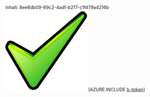 Inhalt: 8ee6db09-69c2-4adf-b217-c1f479a4216b![Bild](c0dacde3-fd9a-44fe-8977-05f203f3d31f.png)
[AZURE.INCLUDE [b-token](b9d574b7-947e-4c05-aa8e-90f1000f959e.md)]

